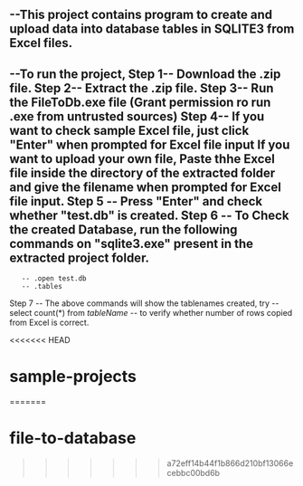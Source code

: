 
--This project contains program to create and upload data into database tables in SQLITE3 from Excel files.
--

--To run the project,
Step 1-- Download the .zip file.
Step 2-- Extract the .zip file.
Step 3-- Run the FileToDb.exe file (Grant permission ro run .exe from untrusted sources)
Step 4-- If you want to check sample Excel file, just click "Enter" when prompted for Excel file input
         If you want to upload your own file, Paste thhe Excel file inside the directory of the extracted folder and give the filename when          prompted for  Excel file input. 
Step 5 -- Press "Enter" and check whether "test.db" is created.
Step 6 -- To Check the created Database, run the following commands on "sqlite3.exe" present in the extracted project folder.
--
       -- .open test.db
       -- .tables 

Step 7 -- The above commands will show the tablenames created, try -- select count(*) from _tableName_ -- to verify whether number of rows copied from Excel is correct. 






<<<<<<< HEAD
# sample-projects
=======
# file-to-database
>>>>>>> a72eff14b44f1b866d210bf13066ecebbc00bd6b
